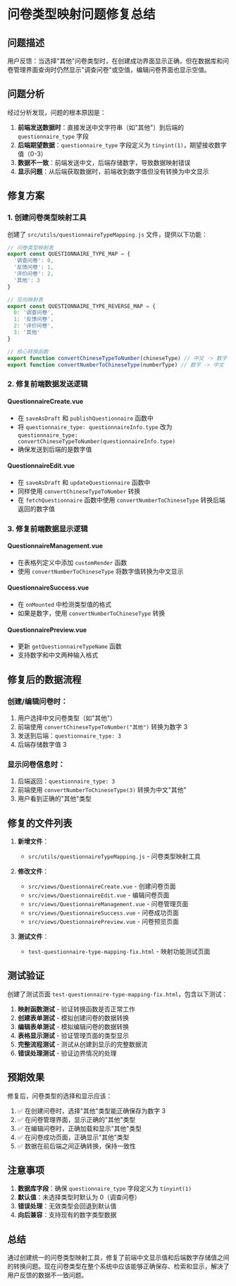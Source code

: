 # 问卷类型映射问题修复总结

## 问题描述

用户反馈：当选择"其他"问卷类型时，在创建成功界面显示正确，但在数据库和问卷管理界面查询时仍然显示"调查问卷"或空值，编辑问卷界面也显示空值。

## 问题分析

经过分析发现，问题的根本原因是：

1. **前端发送数据时**：直接发送中文字符串（如"其他"）到后端的 `questionnaire_type` 字段
2. **后端期望数据**：`questionnaire_type` 字段定义为 `tinyint(1)`，期望接收数字值（0-3）
3. **数据不一致**：前端发送中文，后端存储数字，导致数据映射错误
4. **显示问题**：从后端获取数据时，前端收到数字值但没有转换为中文显示

## 修复方案

### 1. 创建问卷类型映射工具

创建了 `src/utils/questionnaireTypeMapping.js` 文件，提供以下功能：

```javascript
// 问卷类型映射表
export const QUESTIONNAIRE_TYPE_MAP = {
  '调查问卷': 0,
  '反馈问卷': 1,
  '评价问卷': 2,
  '其他': 3
}

// 反向映射表
export const QUESTIONNAIRE_TYPE_REVERSE_MAP = {
  0: '调查问卷',
  1: '反馈问卷',
  2: '评价问卷',
  3: '其他'
}

// 核心转换函数
export function convertChineseTypeToNumber(chineseType) // 中文 -> 数字
export function convertNumberToChineseType(numberType) // 数字 -> 中文
```

### 2. 修复前端数据发送逻辑

#### QuestionnaireCreate.vue
- 在 `saveAsDraft` 和 `publishQuestionnaire` 函数中
- 将 `questionnaire_type: questionnaireInfo.type` 改为 `questionnaire_type: convertChineseTypeToNumber(questionnaireInfo.type)`
- 确保发送到后端的是数字值

#### QuestionnaireEdit.vue
- 在 `saveAsDraft` 和 `updateQuestionnaire` 函数中
- 同样使用 `convertChineseTypeToNumber` 转换
- 在 `fetchQuestionnaire` 函数中使用 `convertNumberToChineseType` 转换后端返回的数字值

### 3. 修复前端数据显示逻辑

#### QuestionnaireManagement.vue
- 在表格列定义中添加 `customRender` 函数
- 使用 `convertNumberToChineseType` 将数字值转换为中文显示

#### QuestionnaireSuccess.vue
- 在 `onMounted` 中检测类型值的格式
- 如果是数字，使用 `convertNumberToChineseType` 转换

#### QuestionnairePreview.vue
- 更新 `getQuestionnaireTypeName` 函数
- 支持数字和中文两种输入格式

## 修复后的数据流程

### 创建/编辑问卷时：
1. 用户选择中文问卷类型（如"其他"）
2. 前端使用 `convertChineseTypeToNumber("其他")` 转换为数字 3
3. 发送到后端：`questionnaire_type: 3`
4. 后端存储数字值 3

### 显示问卷信息时：
1. 后端返回：`questionnaire_type: 3`
2. 前端使用 `convertNumberToChineseType(3)` 转换为中文"其他"
3. 用户看到正确的"其他"类型

## 修复的文件列表

1. **新增文件**：
   - `src/utils/questionnaireTypeMapping.js` - 问卷类型映射工具

2. **修改文件**：
   - `src/views/QuestionnaireCreate.vue` - 创建问卷页面
   - `src/views/QuestionnaireEdit.vue` - 编辑问卷页面
   - `src/views/QuestionnaireManagement.vue` - 问卷管理页面
   - `src/views/QuestionnaireSuccess.vue` - 问卷成功页面
   - `src/views/QuestionnairePreview.vue` - 问卷预览页面

3. **测试文件**：
   - `test-questionnaire-type-mapping-fix.html` - 映射功能测试页面

## 测试验证

创建了测试页面 `test-questionnaire-type-mapping-fix.html`，包含以下测试：

1. **映射函数测试** - 验证转换函数是否正常工作
2. **创建表单测试** - 模拟创建问卷的数据转换
3. **编辑表单测试** - 模拟编辑问卷的数据转换
4. **表格显示测试** - 验证管理页面的类型显示
5. **完整流程测试** - 测试从创建到显示的完整数据流
6. **错误处理测试** - 验证边界情况的处理

## 预期效果

修复后，问卷类型的选择和显示应该：

1. ✅ 在创建问卷时，选择"其他"类型能正确保存为数字 3
2. ✅ 在问卷管理界面，显示正确的"其他"类型
3. ✅ 在编辑问卷时，正确加载和显示"其他"类型
4. ✅ 在问卷成功页面，正确显示"其他"类型
5. ✅ 数据在前后端之间正确转换，保持一致性

## 注意事项

1. **数据库字段**：确保 `questionnaire_type` 字段定义为 `tinyint(1)`
2. **默认值**：未选择类型时默认为 0（调查问卷）
3. **错误处理**：无效类型会回退到默认值
4. **向后兼容**：支持现有的数字类型数据

## 总结

通过创建统一的问卷类型映射工具，修复了前端中文显示值和后端数字存储值之间的转换问题。现在问卷类型在整个系统中应该能够正确保存、检索和显示，解决了用户反馈的数据不一致问题。

